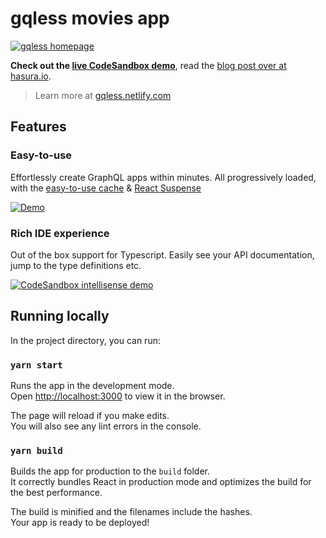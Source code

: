 # gqless movies app

[![gqless homepage](https://i.imgur.com/xlreyRd.png)](https://gqless.netlify.com/)

**Check out the [live CodeSandbox demo](https://codesandbox.io/s/github/hasura/gqless-movies-demo)**, read the [blog post over at hasura.io](https://hasura.io/blog/gqless-fetch-your-graphql-data-automagically/).

> Learn more at [gqless.netlify.com](https://gqless.netlify.com/)

## Features

### Easy-to-use


Effortlessly create GraphQL apps within minutes. All progressively loaded, with the [easy-to-use cache](https://gqless.netlify.com/docs/extensions) & [React Suspense](https://reactjs.org/docs/concurrent-mode-suspense.html)

[![Demo](https://i.imgur.com/88Vggc4.gif)](https://codesandbox.io/s/github/hasura/gqless-movies-demo)


### Rich IDE experience

Out of the box support for Typescript. Easily see your API documentation, jump to the type definitions etc.

[![CodeSandbox intellisense demo](https://i.imgur.com/FtpcQxR.gif)](https://codesandbox.io/s/github/hasura/gqless-movies-demo)


## Running locally

In the project directory, you can run:

### `yarn start`

Runs the app in the development mode.<br />
Open [http://localhost:3000](http://localhost:3000) to view it in the browser.

The page will reload if you make edits.<br />
You will also see any lint errors in the console.

### `yarn build`

Builds the app for production to the `build` folder.<br />
It correctly bundles React in production mode and optimizes the build for the best performance.

The build is minified and the filenames include the hashes.<br />
Your app is ready to be deployed!
